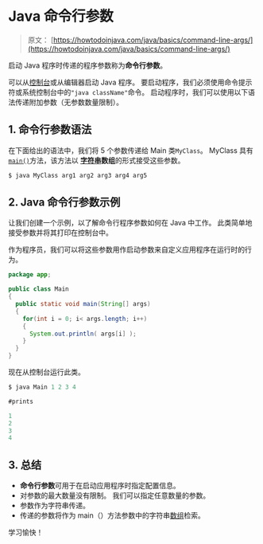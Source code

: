 # Java 命令行参数

> 原文： [https://howtodoinjava.com/java/basics/command-line-args/](https://howtodoinjava.com/java/basics/command-line-args/)

启动 Java 程序时传递的程序参数称为**命令行参数**。

可以从[控制台](https://howtodoinjava.com/java/io/java-io-how-to-read-input-from-console/)或从编辑器启动 Java 程序。 要启动程序，我们必须使用命令提示符或系统控制台中的`"java className"`命令。 启动程序时，我们可以使用以下语法传递附加参数（无参数数量限制）。

## 1\. 命令行参数语法

在下面给出的语法中，我们将 5 个参数传递给 Main 类`MyClass`。 MyClass 具有[`main()`](https://howtodoinjava.com/java/basics/main-method/)方法，该方法以 **[字符串](https://howtodoinjava.com/java-string/)数组**的形式接受这些参数。

```java
$ java MyClass arg1 arg2 arg3 arg4 arg5

```

## 2\. Java 命令行参数示例

让我们创建一个示例，以了解命令行程序参数如何在 Java 中工作。 此类简单地接受参数并将其打印在控制台中。

作为程序员，我们可以将这些参数用作启动参数来自定义应用程序在运行时的行为。

```java
package app;

public class Main 
{
  public static void main(String[] args) 
  {
    for(int i = 0; i< args.length; i++) 
    {
      System.out.println( args[i] );
    }
  }
}

```

现在从控制台运行此类。

```java
$ java Main 1 2 3 4

#prints

1
2
3
4

```

## 3\. 总结

*   **命令行参数**可用于在启动应用程序时指定配置信息。
*   对参数的最大数量没有限制。 我们可以指定任意数量的参数。
*   参数作为字符串传递。
*   传递的参数将作为 main（）方法参数中的字符串[数组](https://howtodoinjava.com/java-array/)检索。

学习愉快！